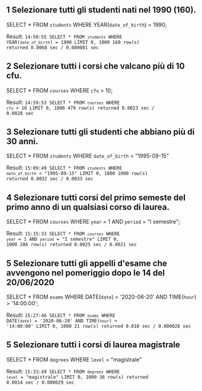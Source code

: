 ## 1 Selezionare tutti gli studenti nati nel 1990 (160).

SELECT *
FROM `students`
WHERE YEAR(`date_of_birth`) = 1990;

Result: 
<code>14:50:55	SELECT * FROM `students` WHERE YEAR(`date_of_birth`) = 1990 LIMIT 0, 1000	160 row(s) returned	0.0068 sec / 0.000081 sec</code>

## 2 Selezionare tutti i corsi che valcano più di 10 cfu. 

SELECT *
FROM `courses`
WHERE `cfu` > 10;

Result: 
<code>14:59:53	SELECT * FROM `courses` WHERE `cfu` > 10 LIMIT 0, 1000	479 row(s) returned	0.0023 sec / 0.0028 sec</code>

## 3 Selezionare tutti gli studenti che abbiano più di 30 anni.

SELECT *
FROM `students`
WHERE `date_of_birth` < "1995-09-15"

Result: 
<code>15:09:49	SELECT * FROM `students` WHERE `date_of_birth` < "1995-09-15" LIMIT 0, 1000	1000 row(s) returned	0.0032 sec / 0.0033 sec</code>

## 4 Selezionare tutti corsi del primo semeste del primo anno di un qualsiasi corso di laurea. 

SELECT *
FROM `courses`
WHERE `year` = 1
  AND `period` = "I semestre";

Result: 
<code>15:15:33	SELECT * FROM `courses` WHERE `year` = 1   AND `period` = "I semestre" LIMIT 0, 1000	286 row(s) returned	0.0025 sec / 0.0021 sec
</code>

## 5 Selezionare tutti gli appelli d'esame che avvengono nel pomeriggio dopo le 14 del 20/06/2020

SELECT *
FROM `exams`
WHERE DATE(`date`) = '2020-06-20'
  AND TIME(`hour`) > '14:00:00';

Result: 
<code>15:27:46	SELECT * FROM `exams` WHERE DATE(`date`) = '2020-06-20'   AND TIME(`hour`) > '14:00:00' LIMIT 0, 1000	21 row(s) returned	0.010 sec / 0.000026 sec
</code>

## 5 Selezionare tutti i corsi di laurea magistrale

SELECT *
FROM `degrees`
WHERE `level` = "magistrale"

Result: 
<code>15:33:49	SELECT * FROM `degrees` WHERE `level` = "magistrale" LIMIT 0, 1000	38 row(s) returned	0.0014 sec / 0.000029 sec
</code>

